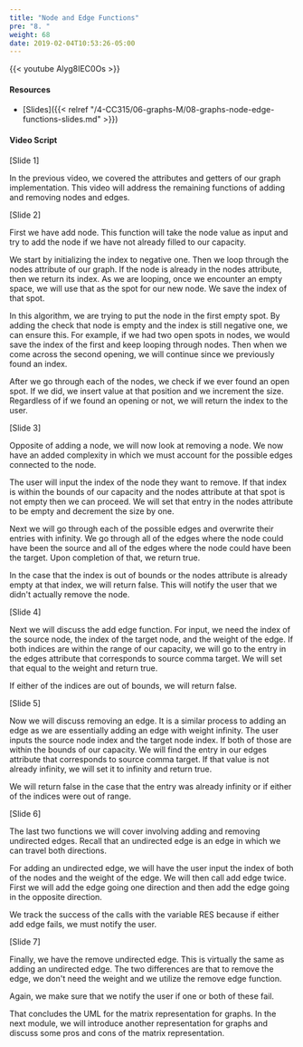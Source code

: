 ```yaml
---
title: "Node and Edge Functions"
pre: "8. "
weight: 68
date: 2019-02-04T10:53:26-05:00
---
```


{{< youtube Alyg8IEC0Os >}}

#### Resources
* [Slides]({{< relref "/4-CC315/06-graphs-M/08-graphs-node-edge-functions-slides.md" >}})

#### Video Script

[Slide 1]

In the previous video, we covered the attributes and getters of our graph implementation. This video will address the remaining functions of adding and removing nodes and edges. 

[Slide 2]

First we have add node. This function will take the node value as input and try to add the node if we have not already filled to our capacity. 

We start by initializing the index to negative one. Then we loop through the nodes attribute of our graph. If the node is already in the nodes attribute, then we return its index. As we are looping, once we encounter an empty space, we will use that as the spot for our new node. We save the index of that spot. 

In this algorithm, we are trying to put the node in the first empty spot. By adding the check that node is empty and the index is still negative one, we can ensure this. For example, if we had two open spots in nodes, we would save the index of the first and keep looping through nodes. Then when we come across the second opening, we will continue since we previously found an index. 

After we go through each of the nodes, we check if we ever found an open spot. If we did, we insert value at that position and we increment the size. Regardless of if we found an opening or not, we will return the index to the user. 

[Slide 3]

Opposite of adding a node, we will now look at removing a node. We now have an added complexity in which we must account for the possible edges connected to the node. 

The user will input the index of the node they want to remove. If that index is within the bounds of our capacity and the nodes attribute at that spot is not empty then we can proceed. We will set that entry in the nodes attribute to be empty and decrement the size by one. 

Next we will go through each of the possible edges and overwrite their entries with infinity. We go through all of the edges where the node could have been the source and all of the edges where the node could have been the target.  Upon completion of that, we return true. 

In the case that the index is out of bounds or the nodes attribute is already empty at that index, we will return false. This will notify the user that we didn't actually remove the node. 


[Slide 4]

Next we will discuss the add edge function. For input, we need the index of the source node, the index of the target node, and the weight of the edge. If both indices are within the range of our capacity, we will go to the entry in the edges attribute that corresponds to source comma target. We will set that equal to the weight and return true. 

If either of the indices are out of bounds, we will return false. 


[Slide 5]

Now we will discuss removing an edge. It is a similar process to adding an edge as we are essentially adding an edge with weight infinity. The user inputs the source node index and the target node index. If both of those are within the bounds of our capacity. We will find the entry in our edges attribute that corresponds to source comma target. If that value is not already infinity, we will set it to infinity and return true.

We will return false in the case that the entry was already infinity or if either of the indices were out of range. 

[Slide 6]

The last two functions we will cover involving adding and removing undirected edges. Recall that an undirected edge is an edge in which we can travel both directions. 

For adding an undirected edge, we will have the user input the index of both of the nodes and the weight of the edge. We will then call add edge twice. First we will add the edge going one direction and then add the edge going in the opposite direction. 

We track the success of the calls with the variable RES because if either add edge fails, we must notify the user. 

[Slide 7]

Finally, we have the remove undirected edge. This is virtually the same as adding an undirected edge. The two differences are that to remove the edge, we don't need the weight and we utilize the remove edge function. 

Again, we make sure that we notify the user if one or both of these fail. 

That concludes the UML for the matrix representation for graphs. In the next module, we will introduce another representation for graphs and discuss some pros and cons of the matrix representation. 